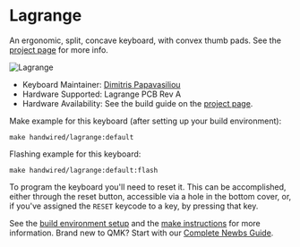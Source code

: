# Lagrange

An ergonomic, split, concave keyboard, with convex thumb pads.  See the [project page](https://github.com/dpapavas/lagrange-keyboard) for more info.

![Lagrange](https://github.com/dpapavas/lagrange-keyboard/blob/master/doc/lagrange_keyboard.png?raw=true)

* Keyboard Maintainer: [Dimitris Papavasiliou](https://github.com/dpapavas)
* Hardware Supported: Lagrange PCB Rev A
* Hardware Availability: See the build guide on the [project page](https://github.com/dpapavas/lagrange-keyboard).

Make example for this keyboard (after setting up your build environment):

    make handwired/lagrange:default

Flashing example for this keyboard:

    make handwired/lagrange:default:flash

To program the keyboard you'll need to reset it.  This can be accomplished, either through the reset button, accessible via a hole in the bottom cover, or, if you've assigned the `RESET` keycode to a key, by pressing that key.

See the [build environment setup](https://docs.qmk.fm/#/getting_started_build_tools) and the [make instructions](https://docs.qmk.fm/#/getting_started_make_guide) for more information. Brand new to QMK? Start with our [Complete Newbs Guide](https://docs.qmk.fm/#/newbs).
